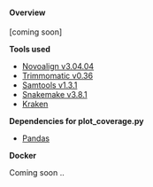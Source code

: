 #### Overview

[coming soon]

**Tools used**

* [Novoalign v3.04.04](http://www.novocraft.com/support/download/)
* [Trimmomatic v0.36](http://www.usadellab.org/cms/index.php?page=trimmomatic)
* [Samtools v1.3.1](http://www.htslib.org/download/)
* [Snakemake v3.8.1](https://bitbucket.org/snakemake/snakemake/)
* [Kraken](http://genomebiology.biomedcentral.com/articles/10.1186/gb-2014-15-3-r46)

**Dependencies for plot_coverage.py**

* [Pandas](http://pandas.pydata.org/)

**Docker**

Coming soon ..
